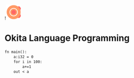 !![](res/logo.jpg)
# Okita Language Programming

```Okita
fn main():
    a:i32 = 0
    for i in 100:
        a+=1
    out < a
```
